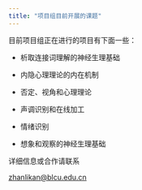 ```yaml
---
title: "项目组目前开展的课题"
---
```


目前项目组正在进行的项目有下面一些：

- 析取连接词理解的神经生理基础

- 内隐心理理论的内在机制

- 否定、视角和心理理论

- 声调识别和在线加工

- 情绪识别

- 想象和观察的神经生理基础


详细信息或合作请联系

zhanlikan@blcu.edu.cn
